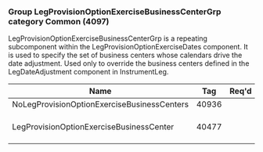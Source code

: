 ### Group LegProvisionOptionExerciseBusinessCenterGrp category Common (4097)

LegProvisionOptionExerciseBusinessCenterGrp is a repeating subcomponent within the LegProvisionOptionExerciseDates component. It is used to specify the set of business centers whose calendars drive the date adjustment. Used only to override the business centers defined in the LegDateAdjustment component in InstrumentLeg.

| Name                                        | Tag   | Req'd | Documentation                                                       |
|---------------------------------------------|-------|----------|---------------------------------------------------------------------|
| NoLegProvisionOptionExerciseBusinessCenters | 40936 |       |                                                                     |
| LegProvisionOptionExerciseBusinessCenter    | 40477 |       | Required if NoLegProvisionOptionExerciseBusinessCenters(40936) > 0. |

